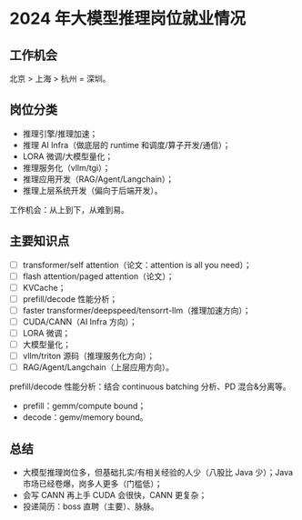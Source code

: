 # 2024 年大模型推理岗位就业情况

## 工作机会

北京 > 上海 > 杭州 = 深圳。

## 岗位分类

- 推理引擎/推理加速；
- 推理 AI Infra（做底层的 runtime 和调度/算子开发/通信）；
- LORA 微调/大模型量化；
- 推理服务化（vllm/tgi）；
- 推理应用开发（RAG/Agent/Langchain）；
- 推理上层系统开发（偏向于后端开发）。

工作机会：从上到下，从难到易。

## 主要知识点

- [ ] transformer/self attention（论文：attention is all you need）；
- [ ] flash attention/paged attention（论文）；
- [ ] KVCache；
- [ ] prefill/decode 性能分析；
- [ ] faster transformer/deepspeed/tensorrt-llm（推理加速方向）；
- [ ] CUDA/CANN（AI Infra 方向）；
- [ ] LORA 微调；
- [ ] 大模型量化；
- [ ] vllm/triton 源码（推理服务化方向）；
- [ ] RAG/Agent/Langchain（上层应用方向）。

prefill/decode 性能分析：结合 continuous batching 分析、PD 混合&分离等。

- prefill：gemm/compute bound；
- decode：gemv/memory bound。

## 总结

- 大模型推理岗位多，但基础扎实/有相关经验的人少（八股比 Java 少）；Java 市场已经卷爆，岗多人更多（门槛低）；
- 会写 CANN 再上手 CUDA 会很快，CANN 更复杂；
- 投递简历：boss 直聘（主要）、脉脉。
